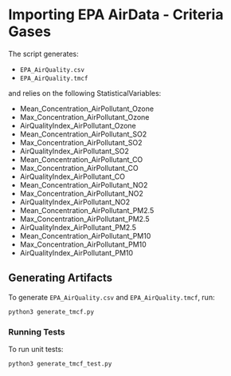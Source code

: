# Importing EPA AirData - Criteria Gases
The script generates:
- `EPA_AirQuality.csv`
- `EPA_AirQuality.tmcf`

and relies on the following StatisticalVariables:
- Mean_Concentration_AirPollutant_Ozone
- Max_Concentration_AirPollutant_Ozone
- AirQualityIndex_AirPollutant_Ozone
- Mean_Concentration_AirPollutant_SO2 
- Max_Concentration_AirPollutant_SO2 
- AirQualityIndex_AirPollutant_SO2
- Mean_Concentration_AirPollutant_CO
- Max_Concentration_AirPollutant_CO 
- AirQualityIndex_AirPollutant_CO
- Mean_Concentration_AirPollutant_NO2
- Max_Concentration_AirPollutant_NO2 
- AirQualityIndex_AirPollutant_NO2
- Mean_Concentration_AirPollutant_PM2.5
- Max_Concentration_AirPollutant_PM2.5 
- AirQualityIndex_AirPollutant_PM2.5
- Mean_Concentration_AirPollutant_PM10 
- Max_Concentration_AirPollutant_PM10 
- AirQualityIndex_AirPollutant_PM10

## Generating Artifacts 
To generate `EPA_AirQuality.csv` and `EPA_AirQuality.tmcf`, run: 
```
python3 generate_tmcf.py
```

### Running Tests
To run unit tests: 
```
python3 generate_tmcf_test.py
```